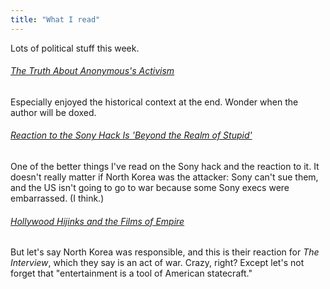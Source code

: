 ```yaml
---
title: "What I read"
---
```


Lots of political stuff this week.

###### [The Truth About Anonymous's Activism](http://www.thenation.com/article/190369/truth-about-anonymouss-activism)

Especially enjoyed the historical context at the end. Wonder when the author will be doxed.

###### [Reaction to the Sony Hack Is 'Beyond the Realm of Stupid'](http://motherboard.vice.com/read/reaction-to-the-sony-hack-is-beyond-the-realm-of-stupid)

One of the better things I've read on the Sony hack and the reaction to it. It doesn't really matter if North Korea was the attacker: Sony can't sue them, and the US isn't going to go to war because some Sony execs were embarrassed. (I think.)

###### [Hollywood Hijinks and the Films of Empire](http://www.thebaffler.com/blog/hollywood-hijinks-and-the-films-of-empire/)

But let's say North Korea was responsible, and this is their reaction for _The Interview_, which they say is an act of war. Crazy, right? Except let's not forget that "entertainment is a tool of American statecraft."
